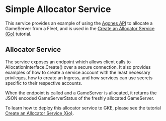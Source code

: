 # Simple Allocator Service

This service provides an example of using the [Agones API](https://pkg.go.dev/agones.dev/agones/pkg/client/clientset/versioned/typed/agones/v1) to allocate a GameServer from a Fleet, and is used in the [Create an Allocator Service (Go)](https://agones.dev/site/docs/tutorials/allocator-service-go/) tutorial.

## Allocator Service
The service exposes an endpoint which allows client calls to AllocationInterface.Create() over a secure connection.  It also provides examples of how to create a service account with the least necessary privileges, how to create an Ingress, and how services can use secrets specific to their respective accounts.

When the endpoint is called and a GameServer is allocated, it returns the JSON encoded GameServerStatus of the freshly allocated GameServer.

To learn how to deploy this allocator service to GKE, please see the tutorial [Create an Allocator Service (Go)](https://agones.dev/site/docs/tutorials/allocator-service-go/).
